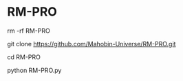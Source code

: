 # RM-PRO

rm -rf RM-PRO

git clone https://github.com/Mahobin-Universe/RM-PRO.git

cd RM-PRO

python RM-PRO.py
